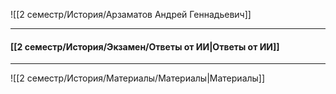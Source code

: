 ![[2 семестр/История/Арзаматов Андрей Геннадьевич]]

---

#### [[2 семестр/История/Экзамен/Ответы от ИИ|Ответы от ИИ]]

---

![[2 семестр/История/Материалы/Материалы|Материалы]]